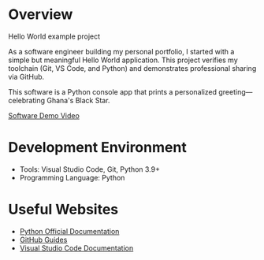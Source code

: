 # Overview

Hello World example project

As a software engineer building my personal portfolio, I started with a simple but meaningful Hello World application. 
This project verifies my toolchain (Git, VS Code, and Python) and demonstrates professional sharing via GitHub.

This software is a Python console app that prints a personalized greeting—celebrating Ghana's Black Star.

[Software Demo Video](https://youtube.com/REPLACE_WITH_YOUR_VIDEO_LINK)

# Development Environment

- Tools: Visual Studio Code, Git, Python 3.9+
- Programming Language: Python

# Useful Websites

- [Python Official Documentation](https://docs.python.org/3/)
- [GitHub Guides](https://guides.github.com/)
- [Visual Studio Code Documentation](https://code.visualstudio.com/docs)
